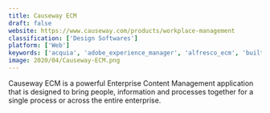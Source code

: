 ```yaml
---
title: Causeway ECM
draft: false 
website: https://www.causeway.com/products/workplace-management
classification: ['Design Softwares']
platform: ['Web']
keywords: ['acquia', 'adobe_experience_manager', 'alfresco_ecm', 'built.io_contentstack', 'contensis', 'dhc_vision', 'docushare_by_xerox', 'documentum', 'everteam_ecm', 'gathercontent', 'hyperwave', 'ibm_ecm', 'ibm_filenet', 'ideagen_easysite', 'jahia', 'laserfiche', 'mute_intercom', 'onbase', 'processwire', 'questys_enterprise_content_management', 'seismic', 'wordpress', 'owncloud']
image: 2020/04/Causeway-ECM.png
---
```

Causeway ECM is a powerful Enterprise Content Management application that is designed to bring people, information and processes together for a single process or across the entire enterprise.
